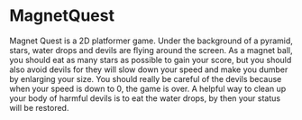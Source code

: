 MagnetQuest
===========
Magnet Quest is a 2D platformer game. Under the background of a pyramid, stars, water drops and devils are flying around the screen. As a magnet ball, you should eat as many stars as possible to gain your score, but you should also avoid devils for they will slow down your speed and make you dumber by enlarging your size. You should really be careful of the devils because when your speed is down to 0, the game is over. A helpful way to clean up your body of harmful devils is to eat the water drops, by then your status will be restored.
